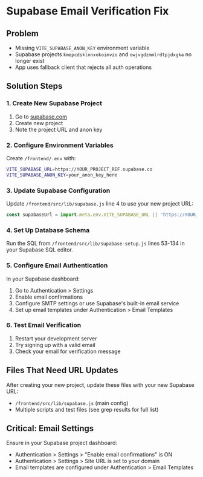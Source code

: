 # Supabase Email Verification Fix

## Problem
- Missing `VITE_SUPABASE_ANON_KEY` environment variable
- Supabase projects `kmepcdsklnnxokoimvzo` and `owjvgdzmmlrdtpjdxgka` no longer exist
- App uses fallback client that rejects all auth operations

## Solution Steps

### 1. Create New Supabase Project
1. Go to [supabase.com](https://supabase.com/dashboard)
2. Create new project
3. Note the project URL and anon key

### 2. Configure Environment Variables
Create `/frontend/.env` with:
```bash
VITE_SUPABASE_URL=https://YOUR_PROJECT_REF.supabase.co
VITE_SUPABASE_ANON_KEY=your_anon_key_here
```

### 3. Update Supabase Configuration
Update `/frontend/src/lib/supabase.js` line 4 to use your new project URL:
```javascript
const supabaseUrl = import.meta.env.VITE_SUPABASE_URL || 'https://YOUR_NEW_PROJECT.supabase.co'
```

### 4. Set Up Database Schema
Run the SQL from `/frontend/src/lib/supabase-setup.js` lines 53-134 in your Supabase SQL editor.

### 5. Configure Email Authentication
In your Supabase dashboard:
1. Go to Authentication > Settings
2. Enable email confirmations
3. Configure SMTP settings or use Supabase's built-in email service
4. Set up email templates under Authentication > Email Templates

### 6. Test Email Verification
1. Restart your development server
2. Try signing up with a valid email
3. Check your email for verification message

## Files That Need URL Updates
After creating your new project, update these files with your new Supabase URL:
- `/frontend/src/lib/supabase.js` (main config)
- Multiple scripts and test files (see grep results for full list)

## Critical: Email Settings
Ensure in your Supabase project dashboard:
- Authentication > Settings > "Enable email confirmations" is ON
- Authentication > Settings > Site URL is set to your domain
- Email templates are configured under Authentication > Email Templates